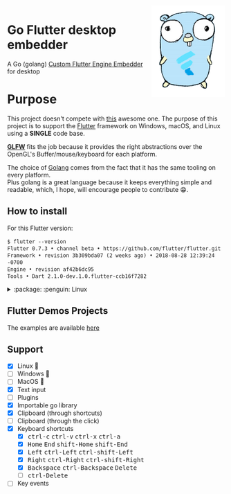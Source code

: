 <img src="./mascot.png" width="170" align="right">

# Go Flutter desktop embedder 

A Go (golang) [Custom Flutter Engine
Embedder](https://github.com/flutter/engine/wiki/Custom-Flutter-Engine-Embedders)
for desktop

# Purpose
This project doesn't compete with
[this](https://github.com/google/flutter-desktop-embedding) awesome one.
The purpose of this project is to support the 
[Flutter](https://github.com/flutter/flutter) framework on Windows, macOS, and
Linux using a **SINGLE** code base.  

[**GLFW**](https://github.com/go-gl/glfw) fits the job because it
provides the right abstractions over the OpenGL's Buffer/mouse/keyboard for each platform.  

The choice of [Golang](https://github.com/golang/go) comes from the fact that it
has the same tooling on every platform.  
Plus golang is a great language because it keeps everything simple and readable,
which, I hope, will encourage people to contribute :grin:.

## How to install

For this Flutter version:
```
$ flutter --version
Flutter 0.7.3 • channel beta • https://github.com/flutter/flutter.git
Framework • revision 3b309bda07 (2 weeks ago) • 2018-08-28 12:39:24 -0700
Engine • revision af42b6dc95
Tools • Dart 2.1.0-dev.1.0.flutter-ccb16f7282

```

<details>
<summary> :package: :penguin: Linux</summary>
<h4>From binaries</h4>
Check out the <a href="https://github.com/Drakirus/go-flutter-desktop-embedder/releases">Release</a> page for prebuilt versions.

<h4>From source</h4>

Go read first: [go-gl/glfw](https://github.com/go-gl/glfw/)  


```bash
# Clone
git clone https://github.com/Drakirus/go-flutter-desktop-embedder.git "$GOPATH/src/go-flutter-desktop-embedder"
cd "$GOPATH/src/go-flutter-desktop-embedder"


# Build the flutter project
cd example/demo/
cd flutter_project/demo/
flutter build bundle
cd ../..

# Download the share library (CORRESPONDING to the Flutter's version shown above)
wget https://storage.googleapis.com/flutter_infra/flutter/af42b6dc95bd9f719e43c4e9f29a00640f0f0bba/linux-x64/linux-x64-embedder -O .build/temp.zip

# Move the share library
unzip .build/temp.zip -x flutter_embedder.h && mv libflutter_engine.so flutter/library/linux/

# build Go glfw
go get -u github.com/go-gl/glfw/v3.2/glfw

# Make sure the path in "main.go" to the `icudtl.dat` is correct.
# Build or Run the example project
CGO_LDFLAGS="-L${PWD}/flutter/library/linux" go run main.go
```

</details>


## Flutter Demos Projects

The examples are available [here](./example/)

## Support

- [x] Linux :penguin:
- [ ] Windows :checkered_flag:
- [ ] MacOS :apple:
- [x] Text input
- [ ] Plugins
- [x] Importable go library
- [x] Clipboard (through shortcuts)
- [ ] Clipboard (through the click)
- [x] Keyboard shortcuts
   - [x] <kbd>ctrl-c</kbd>  <kbd>ctrl-v</kbd>  <kbd>ctrl-x</kbd>  <kbd>ctrl-a</kbd>
   - [x] <kbd>Home</kbd>  <kbd>End</kbd>  <kbd>shift-Home</kbd>  <kbd>shift-End</kbd>
   - [x] <kbd>Left</kbd>  <kbd>ctrl-Left</kbd>  <kbd>ctrl-shift-Left</kbd>
   - [x] <kbd>Right</kbd>  <kbd>ctrl-Right</kbd>  <kbd>ctrl-shift-Right</kbd>
   - [x] <kbd>Backspace</kbd>  <kbd>ctrl-Backspace</kbd> <kbd>Delete</kbd>
   - [ ] <kbd>ctrl-Delete</kbd>
- [ ] Key events
